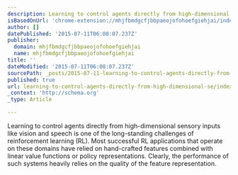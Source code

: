 ```yaml
---
description: Learning to control agents directly from high-dimensional sensory inputs like vision and speech is one of the long-standing challenges of reinforcement learning
isBasedOnUrl: 'chrome-extension://mhjfbmdgcfjbbpaeojofohoefgiehjai/index.html'
author: []
datePublished: '2015-07-11T06:08:07.237Z'
publisher:
  domain: mhjfbmdgcfjbbpaeojofohoefgiehjai
  name: mhjfbmdgcfjbbpaeojofohoefgiehjai
title: ''
dateModified: '2015-07-11T06:08:07.237Z'
sourcePath: _posts/2015-07-11-learning-to-control-agents-directly-from-high-dimensional-se.md
published: true
url: learning-to-control-agents-directly-from-high-dimensional-se/index.html
_context: 'http://schema.org'
_type: Article

---
```

Learning to control agents directly from high-dimensional sensory inputs like vision and speech is one of the long-standing challenges of reinforcement learning (RL). Most successful RL applications that operate on these domains have relied on hand-crafted features combined with linear value functions or policy representations. Clearly, the performance of such systems heavily relies on the quality of the feature representation.